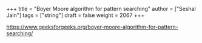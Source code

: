 +++
title = "Boyer Moore algorithm for pattern searching"
author = ["Seshal Jain"]
tags = ["string"]
draft = false
weight = 2067
+++

<https://www.geeksforgeeks.org/boyer-moore-algorithm-for-pattern-searching/>
